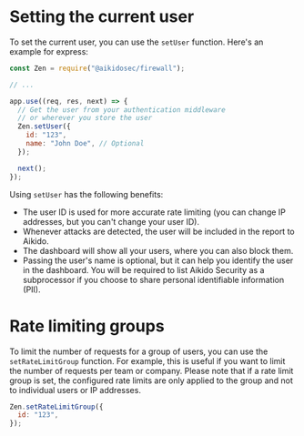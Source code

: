 # Setting the current user

To set the current user, you can use the `setUser` function. Here's an example for express:

```js
const Zen = require("@aikidosec/firewall");

// ...

app.use((req, res, next) => {
  // Get the user from your authentication middleware
  // or wherever you store the user
  Zen.setUser({
    id: "123",
    name: "John Doe", // Optional
  });

  next();
});
```

Using `setUser` has the following benefits:

- The user ID is used for more accurate rate limiting (you can change IP addresses, but you can't change your user ID).
- Whenever attacks are detected, the user will be included in the report to Aikido.
- The dashboard will show all your users, where you can also block them.
- Passing the user's name is optional, but it can help you identify the user in the dashboard. You will be required to list Aikido Security as a subprocessor if you choose to share personal identifiable information (PII).

# Rate limiting groups

To limit the number of requests for a group of users, you can use the `setRateLimitGroup` function. For example, this is useful if you want to limit the number of requests per team or company.
Please note that if a rate limit group is set, the configured rate limits are only applied to the group and not to individual users or IP addresses.

```js
Zen.setRateLimitGroup({
  id: "123",
});
```
